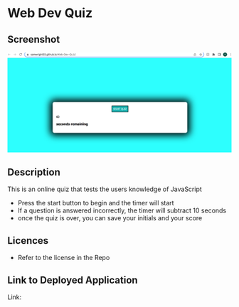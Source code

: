 # Web Dev Quiz

## Screenshot
![Screenshot of the page](./assets/images/readme.png)

## Description
This is an online quiz that tests the users knowledge of JavaScript
* Press the start button to begin and the timer will start
* If a question is answered incorrectly, the timer will subtract 10 seconds 
* once the quiz is over, you can save your initials and your score

## Licences
* Refer to the license in the Repo

## Link to Deployed Application 
Link:

